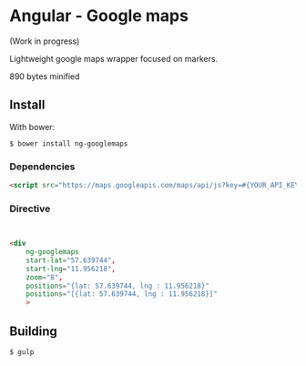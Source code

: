 Angular - Google maps
=================
(Work in progress)

Lightweight google maps wrapper focused on markers.

890 bytes minified

Install
-------
With bower:

    $ bower install ng-googlemaps


### Dependencies
```html
<script src="https://maps.googleapis.com/maps/api/js?key=#{YOUR_API_KEY}"></script>
```

### Directive
```html


<div
    ng-googlemaps
    start-lat="57.639744",
    start-lng="11.956218",
    zoom="8",
    positions="{lat: 57.639744, lng : 11.956218}"
	positions="[{lat: 57.639744, lng : 11.956218}]"
    >
```


Building
-------
	$ gulp
	